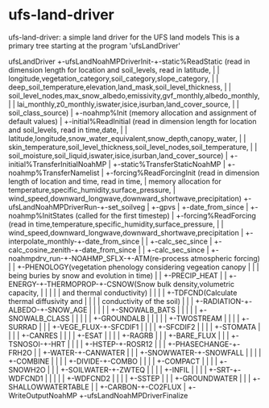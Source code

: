 # ufs-land-driver

ufs-land-driver: a simple land driver for the UFS land models
This is a primary tree starting at the program 'ufsLandDriver'

ufsLandDriver
+-ufsLandNoahMPDriverInit-+-static%ReadStatic (read in dimension length for location and soil_levels, read in latitude,
|                         |                    longitude,vegetation_category,soil_category,slope_category,
|                         |                    deep_soil_temperature,elevation,land_mask,soil_level_thickness,
|                         |                    soil_level_nodes,max_snow_albedo,emissivity,gvf_monthly,albedo_monthly,
|                         |                    lai_monthly,z0_monthly,iswater,isice,isurban,land_cover_source,
|                         |                    soil_class_source)
|                         +-noahmp%Init (memory allocation and assignment of default values)
|                         +-initial%ReadInitial (read in dimension length for location and soil_levels, read in time,date,
|                         |                      latitude,longitude,snow_water_equivalent,snow_depth,canopy_water,
|                         |                      skin_temperature,soil_level_thickness,soil_level_nodes,soil_temperature,
|                         |                      soil_moisture,soil_liquid,iswater,isice,isurban,land_cover_source)
|                         +-initial%TransferInitialNoahMP
|                         +-static%TransferStaticNoahMP
|                         +-noahmp%TransferNamelist
|                         +-forcing%ReadForcingInit (read in dimension length of location and time, read in time, 
|                                                    memory allocation for temperature,specific_humidity,surface_pressure,
|                                                    wind_speed,downward_longwave,downward_shortwave,precipitation)
+-ufsLandNoahMPDriverRun-+-set_soilveg
|                        +-gpvs
|                        +-date_from_since
|                        +-noahmp%InitStates (called for the first timestep)
|                        +-forcing%ReadForcing (read in time,temperature,specific_humidity,surface_pressure,
|                        |                      wind_speed,downward_longwave,downward_shortwave,precipitation
|                        +-interpolate_monthly-+-date_from_since
|                        |                     +-calc_sec_since
|                        +-calc_cosine_zenith-+-date_from_since
|                        |                    +-calc_sec_since
|                        +-noahmpdrv_run-+-NOAHMP_SFLX-+-ATM(re-process atmospheric forcing)
|                        |                             +-PHENOLOGY(vegetation phenology considering vegeation canopy
|                        |                             |           being buries by snow and evolution in time)
|                        |                             +-PRECIP_HEAT
|                        |                             +-ENERGY-+-THERMOPROP-+-CSNOW(Snow bulk density,volumetric capacity, 
|                        |                             |        |            |       and thermal conductivity)
|                        |                             |        |            +-TDFCND(Calculate thermal diffusivity and 
|                        |                             |        |                     conductivity of the soil)
|                        |                             |        +-RADIATION-+-ALBEDO-+-SNOW_AGE
|                        |                             |        |           |        +-SNOWALB_BATS
|                        |                             |        |           |        +-SNOWALB_CLASS
|                        |                             |        |           |        +-GROUNDALB
|                        |                             |        |           |        +-TWOSTREAM
|                        |                             |        |           +-SURRAD
|                        |                             |        +-VEGE_FLUX-+-SFCDIF1
|                        |                             |        |           +-SFCDIF2
|                        |                             |        |           +-STOMATA
|                        |                             |        |           +-CANRES
|                        |                             |        |           +-ESAT
|                        |                             |        |           +-RAGRB
|                        |                             |        +-BARE_FLUX
|                        |                             |        +-TSNOSOI-+-HRT
|                        |                             |        |         +-HSTEP-+-ROSR12
|                        |                             |        +-PHASECHANGE-+-FRH2O
|                        |                             +-WATER-+-CANWATER
|                        |                             |       +-SNOWWATER-+-SNOWFALL
|                        |                             |       |           +-COMBINE
|                        |                             |       |           +-DIVIDE-+-COMBO
|                        |                             |       |           +-COMPACT
|                        |                             |       |           +-SNOWH2O
|                        |                             |       +-SOILWATER-+-ZWTEQ
|                        |                             |       |           +-INFIL
|                        |                             |       |           +-SRT-+-WDFCND1
|                        |                             |       |           |     +-WDFCND2
|                        |                             |       |           +-SSTEP
|                        |                             |       +-GROUNDWATER
|                        |                             |       +-SHALLOWWATERTABLE
|                        |                             +-CARBON-+-CO2FLUX
|                        +-WriteOutputNoahMP
+-ufsLandNoahMPDriverFinalize
